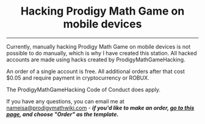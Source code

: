 <h1 align="center">Hacking Prodigy Math Game on mobile devices</h1>

<hr/>

Currently, manually hacking Prodigy Math Game on mobile devices is not possible to do manually, which is why I have created this station. All hacked accounts are made using hacks created by ProdigyMathGameHacking.

An order of a single account is free. All additional orders after that cost $0.05 and require payment in cryptocurrency or ROBUX.

The ProdigyMathGameHacking Code of Conduct does apply.

If you have any questions, you can email me at nameisa@prodigymathwiki.com - <b><i>if you'd like to make an order, <a href="https://github.com/NameIsA/Mobile-Device-Prodigy-Hacking/issues/new/choose">go to this page</a>, and choose "Order" as the template.</i></b>
